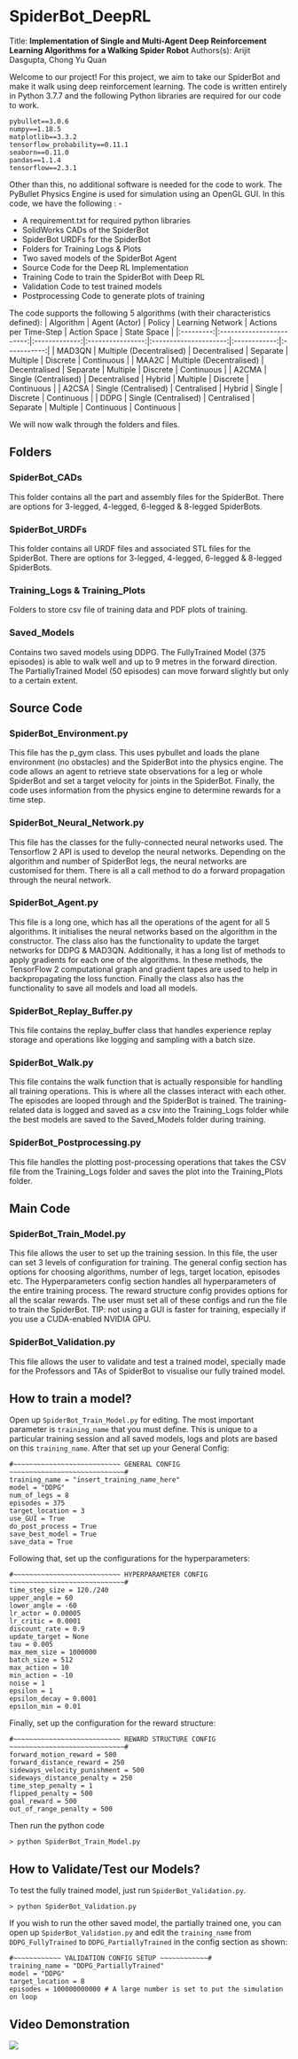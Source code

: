 # **SpiderBot_DeepRL**
Title: **Implementation of Single and Multi-Agent Deep Reinforcement Learning Algorithms for a Walking Spider Robot**
Authors(s): Arijit Dasgupta, Chong Yu Quan

Welcome to our project! For this project, we aim to take our SpiderBot and make it walk using deep reinforcement learning. The code is written entirely in Python 3.7.7 and the following Python libraries are required for our code to work.

    pybullet==3.0.6
    numpy==1.18.5
    matplotlib==3.3.2
    tensorflow_probability==0.11.1
    seaborn==0.11.0
    pandas==1.1.4
    tensorflow==2.3.1
Other than this, no additional software is needed for the code to work. The PyBullet Physics Engine is used for simulation using an OpenGL GUI. In this code, we have the following : -

 - A requirement.txt for required python libraries
 - SolidWorks CADs of the SpiderBot
 - SpiderBot URDFs for the SpiderBot
 - Folders for Training Logs & Plots
 - Two saved models of the SpiderBot Agent
 - Source Code for the Deep RL Implementation 
 - Training Code to train the SpiderBot with Deep RL
 - Validation Code to test trained models
 - Postprocessing Code to generate plots of training
 
The code supports the following 5 algorithms (with their characteristics defined):
| Algorithm |       Agent (Actor)      |     Policy    | Learning Network | Actions per Time-Step | Action Space | State Space |
|:---------:|:------------------------:|:-------------:|:----------------:|:---------------------:|:------------:|:-----------:|
| MAD3QN    | Multiple (Decentralised) | Decentralised | Separate         | Multiple              | Discrete     | Continuous  |
| MAA2C     | Multiple (Decentralised) | Decentralised | Separate         | Multiple              | Discrete     | Continuous  |
| A2CMA     | Single (Centralised)     | Decentralised | Hybrid           | Multiple              | Discrete     | Continuous  |
| A2CSA     | Single (Centralised)     | Centralised   | Hybrid           | Single                | Discrete     | Continuous  |
| DDPG      | Single (Centralised)     | Centralised   | Separate         | Multiple              | Continuous   | Continuous  |

We will now walk through the folders and files.

## Folders

### SpiderBot_CADs

This folder contains all the part and assembly files for the SpiderBot. There are options for 3-legged, 4-legged, 6-legged & 8-legged SpiderBots.

### SpiderBot_URDFs

 This folder contains all URDF files and associated STL files for the SpiderBot. There are options for 3-legged, 4-legged, 6-legged & 8-legged SpiderBots.

### Training_Logs & Training_Plots
Folders to store csv file of training data and PDF plots of training.

### Saved_Models
Contains two saved models using DDPG. The FullyTrained Model (375 episodes) is able to walk well and up to 9 metres in the forward direction. The PartiallyTrained Model (50 episodes) can move forward slightly but only to a certain extent.

## Source Code

### SpiderBot_Environment.py
This file has the p_gym class. This uses pybullet and loads the plane environment (no obstacles) and the SpiderBot into the physics engine. The code allows an agent to retrieve state observations for a leg or whole SpiderBot and set a target velocity for joints in the SpiderBot. Finally, the code uses information from the physics engine to determine rewards for a time step.

### SpiderBot_Neural_Network.py
This file has the classes for the fully-connected neural networks used. The Tensorflow 2 API is used to develop the neural networks. Depending on the algorithm and number of SpiderBot legs, the neural networks are customised for them. There is all a call method to do a forward propagation through the neural network.

### SpiderBot_Agent.py
This file is a long one, which has all the operations of the agent for all 5 algorithms. It initialises the neural networks based on the algorithm in the constructor. The class also has the functionality to update the target networks for DDPG & MAD3QN. Additionally, it has a long list of methods to apply gradients for each one of the algorithms. In these methods, the TensorFlow 2 computational graph and gradient tapes are used to help in backpropagating the loss function. Finally the class also has the functionality to save all models and load all models.

### SpiderBot_Replay_Buffer.py
This file contains the replay_buffer class that handles experience replay storage and operations like logging and sampling with a batch size.

### SpiderBot_Walk.py
This file contains the walk function that is actually responsible for handling all training operations. This is where all the classes interact with each other. The episodes are looped through and the SpiderBot is trained. The training-related data is logged and saved as a csv into the Training_Logs folder while the best models are saved to the Saved_Models folder during training.

### SpiderBot_Postprocessing.py
This file handles the plotting post-processing operations that takes the CSV file from the Training_Logs folder and saves the plot into the Training_Plots folder.

## Main Code

### SpiderBot_Train_Model.py
This file allows the user to set up the training session. In this file, the user can set 3 levels of configuration for training. The general config section has options for choosing algorithms, number of legs, target location, episodes etc. The Hyperparameters config section handles all hyperparameters of the entire training process. The reward structure config provides options for all the scalar rewards. The user must set all of these configs and run the file to train the SpiderBot. TIP: not using a GUI is faster for training, especially if you use a CUDA-enabled NVIDIA GPU.

### SpiderBot_Validation.py
This file allows the user to validate and test a trained model, specially made for the Professors and TAs of SpiderBot to visualise our fully trained model.

## How to train a model?

Open up `SpiderBot_Train_Model.py` for editing. The most important parameter is `training_name` that you must define. This is unique to a particular training session and all saved models, logs and plots are based on this `training_name`. After that set up your General Config:

    #~~~~~~~~~~~~~~~~~~~~~~~~~~~ GENERAL CONFIG ~~~~~~~~~~~~~~~~~~~~~~~~~~~~~#
    training_name = "insert_training_name_here"
    model = "DDPG"
    num_of_legs = 8 
    episodes = 375
    target_location = 3
    use_GUI = True
    do_post_process = True
    save_best_model = True
    save_data = True
    
Following that, set up the configurations for the hyperparameters:

    #~~~~~~~~~~~~~~~~~~~~~~~~~~~ HYPERPARAMETER CONFIG ~~~~~~~~~~~~~~~~~~~~~~~~~~~~~#
    time_step_size = 120./240
    upper_angle = 60
    lower_angle = -60
    lr_actor = 0.00005
    lr_critic = 0.0001
    discount_rate = 0.9
    update_target = None
    tau = 0.005
    max_mem_size = 1000000
    batch_size = 512
    max_action = 10
    min_action = -10
    noise = 1
    epsilon = 1
    epsilon_decay = 0.0001
    epsilon_min = 0.01
Finally, set up the configuration for the reward structure:

    #~~~~~~~~~~~~~~~~~~~~~~~~~~~ REWARD STRUCTURE CONFIG ~~~~~~~~~~~~~~~~~~~~~~~~~~~~~#
    forward_motion_reward = 500
    forward_distance_reward = 250
    sideways_velocity_punishment = 500
    sideways_distance_penalty = 250
    time_step_penalty = 1
    flipped_penalty = 500
    goal_reward = 500
    out_of_range_penalty = 500

Then run the python code

    > python SpiderBot_Train_Model.py

## How to Validate/Test our Models?
To test the fully trained model, just run `SpiderBot_Validation.py`.

    > python SpiderBot_Validation.py
If you wish to run the other saved model, the partially trained one, you can open up `SpiderBot_Validation.py` and edit the `training_name` from `DDPG_FullyTrained` to `DDPG_PartiallyTrained` in the config section as shown:

    #~~~~~~~~~~~~ VALIDATION CONFIG SETUP ~~~~~~~~~~~~#
    training_name = "DDPG_PartiallyTrained"
    model = "DDPG"
    target_location = 8
    episodes = 100000000000 # A large number is set to put the simulation on loop


## Video Demonstration

[![](http://img.youtube.com/vi/mHvS6K1wPMc/0.jpg)](http://www.youtube.com/watch?v=mHvS6K1wPMc "Demonstration of a Walking Spider Robot using DDPG")


